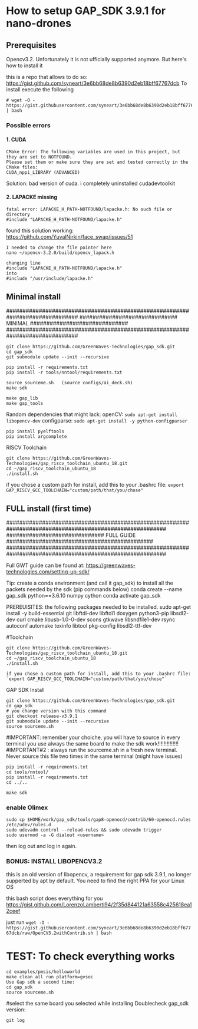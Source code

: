 # How to setup GAP_SDK 3.9.1 for nano-drones

## Prerequisites

Opencv3.2. Unfortunately it is not ufficially supported anymore. But here's how to install it

this is a repo that allows to do so: https://gist.github.com/syneart/3e6bb68de8b6390d2eb18bff67767dcb 
To install execute the following

```
# wget -O - https://gist.githubusercontent.com/syneart/3e6bb68de8b6390d2eb18bff67767dcb/raw/OpenCV3.2withContrib.sh | bash
```

### Possible errors
#### 1. CUDA
```
CMake Error: The following variables are used in this project, but they are set to NOTFOUND.
Please set them or make sure they are set and tested correctly in the CMake files:
CUDA_nppi_LIBRARY (ADVANCED)
```
Solution: bad version of cuda. i completely uninstalled cudadevtoolkit

#### 2. LAPACKE missing

```
fatal error: LAPACKE_H_PATH-NOTFOUND/lapacke.h: No such file or directory
#include "LAPACKE_H_PATH-NOTFOUND/lapacke.h"
```
found this solution working: https://github.com/YuvalNirkin/face_swap/issues/51
```
I needed to change the file pointer here
nano ~/opencv-3.2.0/build/opencv_lapack.h

changing line
#include "LAPACKE_H_PATH-NOTFOUND/lapacke.h" 
into
#include "/usr/include/lapacke.h"
```

## Minimal install
##############################################################################
##############################	MINIMAL	##############################
##############################################################################

```
git clone https://github.com/GreenWaves-Technologies/gap_sdk.git
cd gap_sdk
git submodule update --init --recursive
```

```
pip install -r requirements.txt
pip install -r tools/nntool/requirements.txt
```

```
source sourceme.sh   (source configs/ai_deck.sh)
make sdk
```

```
make gap_lib
make gap_tools
```

Random dependencies that might lack:
openCV:  	`sudo apt-get install libopencv-dev`
configparse: 	`sudo apt-get install -y python-configparser`

```
pip install pyelftools
pip install argcomplete
```

RISCV Toolchain

```
git clone https://github.com/GreenWaves-Technologies/gap_riscv_toolchain_ubuntu_18.git
cd ~/gap_riscv_toolchain_ubuntu_18
./install.sh
```

if you chose a custom path for install, add this to your .bashrc file:
`export GAP_RISCV_GCC_TOOLCHAIN="custom/path/that/you/chose"`

## FULL install (first time)

#########################################################################################################
##############################     FULL GUIDE    #############################################
#########################################################################################################

Full GWT guide can be found at: https://greenwaves-technologies.com/setting-up-sdk/

Tip: create a conda environment (and call it gap_sdk) to install all the packets needed by the sdk (pip commands below)
conda create --name gap_sdk python==3.6.10 numpy cython
conda activate gap_sdk

PREREUISITES: the following packages needed to be installed.
sudo apt-get install -y build-essential git libftdi-dev libftdi1 doxygen python3-pip libsdl2-dev curl cmake libusb-1.0-0-dev scons gtkwave libsndfile1-dev rsync autoconf automake texinfo libtool pkg-config libsdl2-ttf-dev

#Toolchain

```
git clone https://github.com/GreenWaves-Technologies/gap_riscv_toolchain_ubuntu_18.git
cd ~/gap_riscv_toolchain_ubuntu_18
./install.sh
```
	if you chose a custom path for install, add this to your .bashrc file:
	`export GAP_RISCV_GCC_TOOLCHAIN="custom/path/that/you/chose"`

GAP SDK Install
```
git clone https://github.com/GreenWaves-Technologies/gap_sdk.git
cd gap_sdk
# you change version with this command
git checkout release-v3.9.1
git submodule update --init --recursive
source sourceme.sh
```

#IMPORTANT: remember your choiche, you will have to source in every terminal you use always the same board to make the sdk work!!!!!!!!!!!!!!
#IMPORTANT#2 : always run the sourceme.sh in a fresh new terminal. Never source this file two times in the same terminal (might have issues)

```
pip install -r requirements.txt
cd tools/nntool/
pip install -r requirements.txt
cd ../..
```

```
make sdk
```

### enable Olimex
```
sudo cp $HOME/work/gap_sdk/tools/gap8-openocd/contrib/60-openocd.rules /etc/udev/rules.d
sudo udevadm control --reload-rules && sudo udevadm trigger
sudo usermod -a -G dialout <username>
```

then log out and log in again.

### BONUS: INSTALL LIBOPENCV3.2
this is an old version of libopencv, a requirement for gap sdk 3.9.1, no longer supperted by apt by default.
You need to find the right PPA for your Linux OS

this bash script does everything for you
https://gist.github.com/LorenzoLamberti94/2f35d844121a63558c425618ea12ceef

just run
`wget -O - https://gist.githubusercontent.com/syneart/3e6bb68de8b6390d2eb18bff67767dcb/raw/OpenCV3.2withContrib.sh | bash`



# TEST: To check everything works

```
cd examples/pmsis/helloworld
make clean all run platform=gvsoc
Use Gap sdk a second time:
cd gap_sdk
source sourceme.sh
```

#select the same board you selected while installing
Doublecheck gap_sdk version:
```
git log
```
